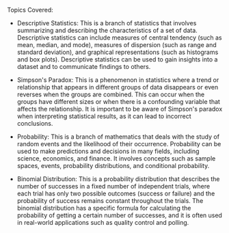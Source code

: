 Topics Covered:
- Descriptive Statistics: This is a branch of statistics that involves summarizing and describing the characteristics of a set of data. Descriptive statistics can include measures of central tendency (such as mean, median, and mode), measures of dispersion (such as range and standard deviation), and graphical representations (such as histograms and box plots). Descriptive statistics can be used to gain insights into a dataset and to communicate findings to others.


- Simpson's Paradox: This is a phenomenon in statistics where a trend or relationship that appears in different groups of data disappears or even reverses when the groups are combined. This can occur when the groups have different sizes or when there is a confounding variable that affects the relationship. It is important to be aware of Simpson's paradox when interpreting statistical results, as it can lead to incorrect conclusions.

- Probability: This is a branch of mathematics that deals with the study of random events and the likelihood of their occurrence. Probability can be used to make predictions and decisions in many fields, including science, economics, and finance. It involves concepts such as sample spaces, events, probability distributions, and conditional probability.

- Binomial Distribution: This is a probability distribution that describes the number of successes in a fixed number of independent trials, where each trial has only two possible outcomes (success or failure) and the probability of success remains constant throughout the trials. The binomial distribution has a specific formula for calculating the probability of getting a certain number of successes, and it is often used in real-world applications such as quality control and polling.




